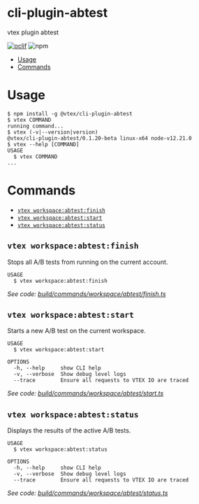 cli-plugin-abtest
===================

vtex plugin abtest

[![oclif](https://img.shields.io/badge/cli-oclif-brightgreen.svg)](https://oclif.io)
![npm](https://img.shields.io/npm/v/@vtex/cli-plugin-abtest)

<!-- toc -->
* [Usage](#usage)
* [Commands](#commands)
<!-- tocstop -->
# Usage
<!-- usage -->
```sh-session
$ npm install -g @vtex/cli-plugin-abtest
$ vtex COMMAND
running command...
$ vtex (-v|--version|version)
@vtex/cli-plugin-abtest/0.1.20-beta linux-x64 node-v12.21.0
$ vtex --help [COMMAND]
USAGE
  $ vtex COMMAND
...
```
<!-- usagestop -->
# Commands
<!-- commands -->
* [`vtex workspace:abtest:finish`](#vtex-workspaceabtestfinish)
* [`vtex workspace:abtest:start`](#vtex-workspaceabteststart)
* [`vtex workspace:abtest:status`](#vtex-workspaceabteststatus)

## `vtex workspace:abtest:finish`

Stops all A/B tests from running on the current account.

```
USAGE
  $ vtex workspace:abtest:finish
```

_See code: [build/commands/workspace/abtest/finish.ts](https://github.com/vtex/cli-plugin-abtest/blob/v0.1.20-beta/build/commands/workspace/abtest/finish.ts)_

## `vtex workspace:abtest:start`

Starts a new A/B test on the current workspace.

```
USAGE
  $ vtex workspace:abtest:start

OPTIONS
  -h, --help     show CLI help
  -v, --verbose  Show debug level logs
  --trace        Ensure all requests to VTEX IO are traced
```

_See code: [build/commands/workspace/abtest/start.ts](https://github.com/vtex/cli-plugin-abtest/blob/v0.1.20-beta/build/commands/workspace/abtest/start.ts)_

## `vtex workspace:abtest:status`

Displays the results of the active A/B tests.

```
USAGE
  $ vtex workspace:abtest:status

OPTIONS
  -h, --help     show CLI help
  -v, --verbose  Show debug level logs
  --trace        Ensure all requests to VTEX IO are traced
```

_See code: [build/commands/workspace/abtest/status.ts](https://github.com/vtex/cli-plugin-abtest/blob/v0.1.20-beta/build/commands/workspace/abtest/status.ts)_
<!-- commandsstop -->
